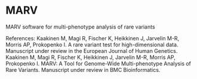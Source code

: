 # MARV
MARV software for multi-phenotype analysis of rare variants

References:
Kaakinen M, Magi R, Fischer K, Heikkinen J, Jarvelin M-R, Morris AP, Prokopenko I. A rare variant test for high-dimensional data. Manuscript under review in the European Journal of Human Genetics.
Kaakinen M, Magi R, Fischer K, Heikkinen J, Jarvelin M-R, Morris AP, Prokopenko I. MARV: A Tool for Genome-Wide Multi-phenotype Analysis of Rare Variants. Manuscript under review in BMC Bioinformatics.
